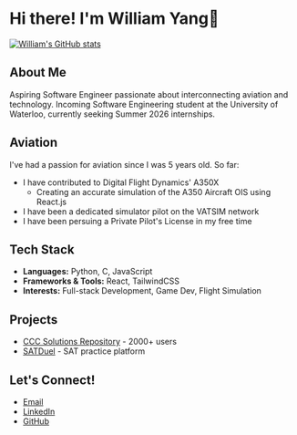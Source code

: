# Hi there! I'm William Yang👋

[![William's GitHub stats](https://github-readme-stats.vercel.app/api?username=tankman61&show_icons=true&theme=github_dark_dimmed)](https://github.com/tankman61/github-readme-stats)

## About Me
Aspiring Software Engineer passionate about interconnecting aviation and technology. Incoming Software Engineering student at the University of Waterloo, currently seeking Summer 2026 internships.

## Aviation
I've had a passion for aviation since I was 5 years old. So far:
- I have contributed to Digital Flight Dynamics' A350X 
  - Creating an accurate simulation of the A350 Aircraft OIS using React.js
- I have been a dedicated simulator pilot on the VATSIM network
- I have been persuing a Private Pilot's License in my free time 

## Tech Stack
- **Languages:** Python, C, JavaScript
- **Frameworks & Tools:** React, TailwindCSS
- **Interests:** Full-stack Development, Game Dev, Flight Simulation

## Projects
- [CCC Solutions Repository](https://cccsolutions.ca/) - 2000+ users
- [SATDuel](https://satduel.com) - SAT practice platform

##  Let's Connect!
-  [Email](mailto:willi64645@gmail.com)
-  [LinkedIn](https://www.linkedin.com/in/william-yang-28901b306/)
-  [GitHub](https://github.com/tankman61)

<!--
**Tankman61/Tankman61** is a ✨ _special_ ✨ repository because its `README.md` (this file) appears on your GitHub profile.

Here are some ideas to get you started:

- 🔭 I’m currently working on ...
- 🌱 I’m currently learning ...
- 👯 I’m looking to collaborate on ...
- 🤔 I’m looking for help with ...
- 💬 Ask me about ...
- 📫 How to reach me: ...
- 😄 Pronouns: ...
- ⚡ Fun fact: ...
-->
